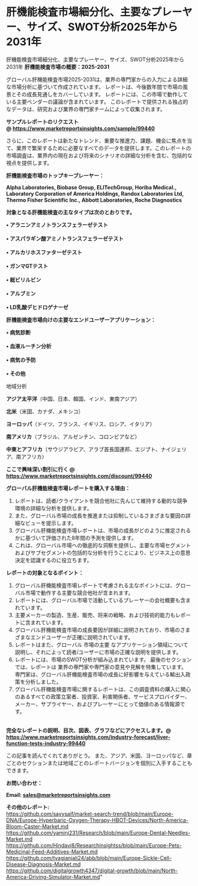 # 肝機能検査市場細分化、主要なプレーヤー、サイズ、SWOT分析2025年から2031年
肝機能検査市場細分化、主要なプレーヤー、サイズ、SWOT分析2025年から2031年
<strong><b>肝機能検査市場の概要：2025-2031</b></strong>

グローバル肝機能検査市場2025-2031は、業界の専門家からの入力による詳細な市場分析に基づいて作成されています。 レポートは、今後数年間で市場の風景とその成長見通しをカバーしています。 レポートには、この市場で動作している主要ベンダーの議論が含まれています。 このレポートで提供される独占的なデータは、研究および業界の専門家チームによって収集されます。

<strong>サンプルレポートのリクエスト @ <a href=https://www.marketreportsinsights.com/sample/99440>https://www.marketreportsinsights.com/sample/99440</a></strong>

さらに、このレポートは新たなトレンド、重要な推進力、課題、機会に焦点を当て、業界で繁栄するために必要なすべてのデータを提供します。このレポートの市場調査は、業界内の現在および将来のシナリオの詳細な分析を含む、包括的な視点を提供します。

<strong>肝機能検査市場のトップキープレーヤー：</strong>

<strong>Alpha Laboratories, Biobase Group, ELITechGroup, Horiba Medical., Laboratory Corporation of America Holdings, Randox Laboratories Ltd, Thermo Fisher Scientific Inc., Abbott Laboratories, Roche Diagnostics</strong>

<strong><b>対象となる肝機能検査の主なタイプは次のとおりです。</b></strong>

<strong>• アラニンアミノトランスフェラーゼテスト<br><br>• アスパラギン酸アミノトランスフェラーゼテスト<br><br>• アルカリホスファターゼテスト<br><br>• ガンマGTテスト<br><br>• 総ビリルビン<br><br>• アルブミン<br><br>•  LD乳酸デヒドロゲナーゼ</strong>

<strong><b>肝機能検査市場向けの主要なエンドユーザーアプリケーション：</b></strong>

<strong>• 病気診断<br><br>• 血液ルーチン分析<br><br>• 病気の予防<br><br>• その他</strong>

 地域分析

<strong><b>アジア太平洋</b></strong>（中国、日本、韓国、インド、東南アジア）

<strong><b>北米</b></strong>（米国、カナダ、メキシコ）

<strong><b>ヨーロッパ</b></strong>（ドイツ、フランス、イギリス、ロシア、イタリア）

<strong><b>南アメリカ</b></strong>（ブラジル、アルゼンチン、コロンビアなど）

<strong><b>中東とアフリカ</b></strong>（サウジアラビア、アラブ首長国連邦、エジプト、ナイジェリア、南アフリカ）

<strong>ここで興味深い割引に行く @ <a href=https://www.marketreportsinsights.com/discount/99440>https://www.marketreportsinsights.com/discount/99440</a></strong>

<strong><b>グローバル肝機能検査市場レポートを購入する理由：</b></strong>
<ol>
  <li>レポートは、読者/クライアントを競合他社に先んじて維持する動的な競争環境の詳細な分析を提供します。</li>
  <li>また、グローバル市場の成長を推進または抑制しているさまざまな要因の詳細なビューを提示します。</li>
  <li>グローバル肝機能検査市場レポートは、市場の成長がどのように推定されるかに基づいて評価された8年間の予測を提供します。</li>
  <li>これは、グローバル市場への徹底的な洞察を提供し、主要な市場セグメントおよびサブセグメントの包括的な分析を行うことにより、ビジネス上の意思決定を認識するのに役立ちます。</li>
</ol>
<strong><b>レポートの対象となるポイント：</b></strong>
<ol>
  <li>グローバル肝機能検査市場レポートで考慮される主なポイントには、グローバル市場で動作する主要な競合他社が含まれます。</li>
  <li>レポートには、グローバル市場で活動しているプレーヤーの会社概要も含まれています。</li>
  <li>主要メーカーの製造、生産、販売、将来の戦略、および技術的能力もレポートに含まれています。</li>
  <li>グローバル肝機能検査市場の成長要因が詳細に説明されており、市場のさまざまなエンドユーザーが正確に説明されています。</li>
  <li>レポートはまた、グローバル 市場の主要 なアプリケーション領域について説明し、それによって読者/ユーザーに市場の正確な説明を提供します。</li>
  <li>レポートには、市場のSWOT分析が組み込まれています。 最後のセクションでは、レポートは 業界の専門家や専門家の意見や見解を特集しています。 専門家は、グローバル肝機能検査市場の成長に好影響を与えている輸出入政策を分析しました。</li>
  <li>グローバル肝機能検査市場に関するレポートは、この調査資料の購入に関心のあるすべての政策立案者、投資家、利害関係者、サービスプロバイダー、メーカー、サプライヤー、およびプレーヤーにとって価値のある情報源です。</li>
</ol><br>
<strong>完全なレポートの説明、目次、図表、グラフなどにアクセスします。@ <a href=https://www.marketreportsinsights.com/industry-forecast/liver-function-tests-industry-99440>https://www.marketreportsinsights.com/industry-forecast/liver-function-tests-industry-99440</a></strong>

この記事を読んでくれてありがとう。 また、アジア、米国、ヨーロッパなど、章ごとのセクションまたは地域ごとのレポートバージョンを個別に入手することもできます。

<strong><b>お問い合わせ：</b></strong>

<strong>Email: </strong><a href=mailto:sales@marketreportsinsights.com><strong>sales@marketreportsinsights.com</strong></a>

<strong>その他のレポート:</strong>
<br>
<a href=https://github.com/sayysaif/market-search-trend/blob/main/Europe-DNA/Europe-Hyperbaric-Oxygen-Therapy-HBOT-Devices/North-America-Bloom-Caster-Market.md>https://github.com/sayysaif/market-search-trend/blob/main/Europe-DNA/Europe-Hyperbaric-Oxygen-Therapy-HBOT-Devices/North-America-Bloom-Caster-Market.md</a>
<br>
<a href=https://github.com/yamini231/Research/blob/main/Europe-Dental-Needles-Market.md>https://github.com/yamini231/Research/blob/main/Europe-Dental-Needles-Market.md</a>
<br>
<a href=https://github.com/Hindavi8/Researchinsightss/blob/main/Europe-Pets-Medicinal-Feed-Additives-Market.md>https://github.com/Hindavi8/Researchinsightss/blob/main/Europe-Pets-Medicinal-Feed-Additives-Market.md</a>
<br>
<a href=https://github.com/tyagianjali24/abb/blob/main/Europe-Sickle-Cell-Disease-Diagnosis-Market.md>https://github.com/tyagianjali24/abb/blob/main/Europe-Sickle-Cell-Disease-Diagnosis-Market.md</a>
<br>
<a href=https://github.com/digitalgrowth4347/digital-growth/blob/main/North-America-Driving-Simulator-Market.md>https://github.com/digitalgrowth4347/digital-growth/blob/main/North-America-Driving-Simulator-Market.md</a>"
